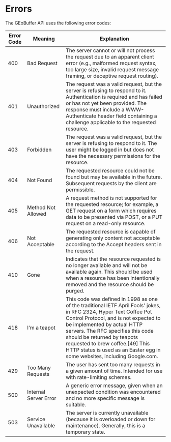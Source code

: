 # Errors

<aside class="notice">The GEoBuffer API uses the following error codes:</aside>


Error Code | Meaning | Explanation
---------- | ------- | -----------
400 | Bad Request | The server cannot or will not process the request due to an apparent client error (e.g., malformed request syntax, too large size, invalid request message framing, or deceptive request routing).
401 | Unauthorized | The request was a valid request, but the server is refusing to respond to it. Authentication is required and has failed or has not yet been provided. The response must include a WWW-Authenticate header field containing a challenge applicable to the requested resource. 
403 | Forbidden | The request was a valid request, but the server is refusing to respond to it. The user might be logged in but does not have the necessary permissions for the resource.
404 | Not Found | The requested resource could not be found but may be available in the future. Subsequent requests by the client are permissible. 
405 | Method Not Allowed | A request method is not supported for the requested resource; for example, a GET request on a form which requires data to be presented via POST, or a PUT request on a read-only resource. 
406 | Not Acceptable | The requested resource is capable of generating only content not acceptable according to the Accept headers sent in the request. 
410 | Gone | Indicates that the resource requested is no longer available and will not be available again. This should be used when a resource has been intentionally removed and the resource should be purged.  
418 | I'm a teapot | This code was defined in 1998 as one of the traditional IETF April Fools' jokes, in RFC 2324, Hyper Text Coffee Pot Control Protocol, and is not expected to be implemented by actual HTTP servers. The RFC specifies this code should be returned by teapots requested to brew coffee.[49] This HTTP status is used as an Easter egg in some websites, including Google.com.
429 | Too Many Requests | The user has sent too many requests in a given amount of time. Intended for use with rate-limiting schemes. 
500 | Internal Server Error | A generic error message, given when an unexpected condition was encountered and no more specific message is suitable. 
503 | Service Unavailable | The server is currently unavailable (because it is overloaded or down for maintenance). Generally, this is a temporary state.
